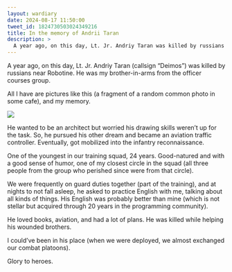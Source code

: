 ```yaml
---
layout: wardiary
date: 2024-08-17 11:50:00
tweet_id: 1824730503024349216
title: In the memory of Andrii Taran
description: >
  A year ago, on this day, Lt. Jr. Andriy Taran was killed by russians near Robotine. He was my brother-in-arms from the officer courses group.
---
```


A year ago, on this day, Lt. Jr. Andriy Taran (callsign “Deimos”) was killed by russians near Robotine. He was my brother-in-arms from the officer courses group.

All I have are pictures like this (a fragment of a random common photo in some cafe), and my memory.

![](https://pbs.twimg.com/media/GVK62aXWYAAYnWY?format=png&name=medium)

He wanted to be an architect but worried his drawing skills weren’t up for the task. So, he pursued his other dream and became an aviation traffic controller. Eventually, got mobilized into the infantry reconnaissance.

One of the youngest in our training squad, 24 years. Good-natured and with a good sense of humor, one of my closest circle in the squad (all three people from the group who perished since were from that circle).

We were frequently on guard duties together (part of the training), and at nights to not fall asleep, he asked to practice English with me, talking about all kinds of things. His English was probably better than mine (which is not stellar but acquired through 20 years in the programming community).

He loved books, aviation, and had a lot of plans. He was killed while helping his wounded brothers.

I could’ve been in his place (when we were deployed, we almost exchanged our combat platoons).

Glory to heroes.
